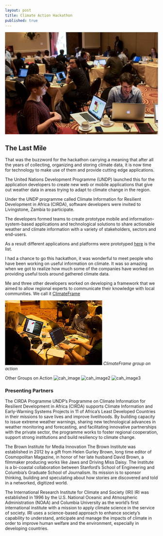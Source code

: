 ```yaml
---
layout: post
title: Climate Action Hackathon
published: true
---
```





![](https://raw.githubusercontent.com/samweli/jekyll-now/master/images/undp-hackathon.jpeg)

## The Last Mile
That was the buzzword for the hackathon carrying a meaning that after all the years of collecting, organizing and storing climate data, it is now time for technology to make use of them and provide cutting edge applications.

The United Nations Development Programme (UNDP) launched this for the application developers to create new web or mobile applications that give out weather data in areas trying to adapt to climate change in the region.

Under the UNDP programme called Climate Information for Resilient Development in Africa (CIRDA), software developers were invited to Livingstone, Zambia to participate.

The developers formed teams to create prototype mobile and information-system-based applications and technological solutions to share actionable weather and climate information with a variety of stakeholders, sectors and end-users.

As a result different applications and platforms were prototyped [here](https://climateaction.io/) is the list.

I had a chance to go this hackathon, it was wonderful to meet people who have been working on useful information on climate. It was so amazing when we got to realize how much some of the companies have worked on providing useful tools around gathered climate data.

Me and three other developers worked on developing a framework that we aimed to allow regional experts to communicate their knowledge with local communities. We call it [ClimateFrame](https://github.com/climate-action-hackathon/ClimateFrame)

![ClimateFrame group working on the prototype](https://raw.githubusercontent.com/samweli/jekyll-now/master/images/climate-frame-undp.jpg)
_ClimateFrame group on action_

Other Groups on Action
![cah_image](https://c3.staticflickr.com/2/1540/25222387034_ce974f0299_z.jpg)
![cah_image2]({{site.baseurl}}/https://c7.staticflickr.com/2/1506/25552275070_77cef53b62_c.jpg)
![cah_image3]({{site.baseurl}}/https://c1.staticflickr.com/2/1466/25552301320_4f17a8f354.jpg)


### Presenting Partners

The CIRDA Programme
UNDP’s Programme on Climate Information for Resilient Development in Africa (CIRDA) supports Climate Information and Early-Warning Systems Projects in 11 of Africa’s Least Developed Countries in their missions to save lives and improve livelihoods. By building capacity to issue extreme weather warnings, sharing new technological advances in weather monitoring and forecasting, and facilitating innovative partnerships with the private sector, the programme works to foster regional cooperation, support strong institutions and build resiliency to climate change. 

The Brown Institute for Media Innovation
The Brown Institute was established in 2012 by a gift from Helen Gurley Brown, long time editor of Cosmopolitan Magazine, in honor of her late husband David Brown, a filmmaker producing works like Jaws and Driving Miss Daisy. The Institute is a bi-coastal collaboration between Stanford’s School of Engineering and Columbia’s Graduate School of Journalism. Its mission is to sponsor thinking, building and speculating about how stories are discovered and told in a networked, digitized world.

The International Research Institute for Climate and Society (IRI)
IRI was established in 1996 by the U.S. National Oceanic and Atmospheric Administration (NOAA) and Columbia University as the world’s first international institute with a mission to apply climate science in the service of society. IRI uses a science-based approach to enhance society’s capability to understand, anticipate and manage the impacts of climate in order to improve human welfare and the environment, especially in developing countries. 
